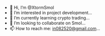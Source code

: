- 👋 Hi, I’m @XtormSmol
- 👀 I’m interested in project development...
- 🌱 I’m currently learning crypto trading...
- 💞️ I’m looking to collaborate on Smol...
- 📫 How to reach me: in082520@gmail.com...

<!---
XtormSmol/XtormSmol is a ✨ special ✨ repository because its `README.md` (this file) appears on your GitHub profile.
You can click the Preview link to take a look at your changes.
--->
